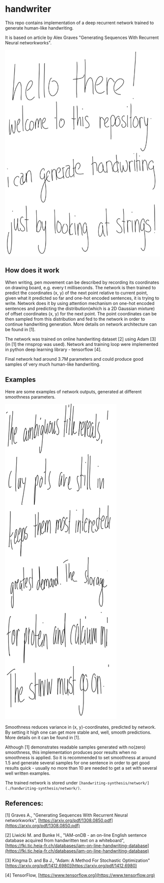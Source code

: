 # handwriter

This repo contains implementation of a deep recurrent network trained to generate human-like handwriting. 

It is based on article by Alex Graves "Generating Sequences With Recurrent Neural networkworks".

![examples](./images/examples.png)

## How does it work

When writing, pen movement can be described by recording its coordinates on drawing board, e.g. every t milliseconds. The network is then trained to predict the coordinates (x, y) of the next point relative to current point, given what it predicted so far and one-hot encoded sentences, it is trying to write. Network does it by using attention mechanism on one-hot encoded sentences and predicting the distribution(which is a 2D Gaussian mixture) of offset coordinates (x, y) for the next point. The point coordinates can be then sampled from this distribution and fed to the network in order to continue handwriting generation. More details on network architecture can be found in [1].

The network was trained on online handwriting dataset [2] using Adam [3](in [1] the rmsprop was used). Network and training loop were implemented in python deep learning library - tensorflow [4].

Final network had around 3.7M parameters and could produce good samples of very much human-like handwriting.

## Examples

Here are some examples of network outputs, generated at different smoothness parameters.

![examples1](./images/examples1.png)

Smoothness reduces variance in (x, y)-coordinates, predicted by network. By setting it high one can get more stable and, well, smooth predictions. More details on it can be found in [1].

Although [1] demonstrates readable samples generated with no(zero) smoothness, this implementation produces poor results when no smoothness is applied. So it is recommended to set smoothness at around 1.5 and generate several samples for one sentence in order to get good results quick - usually no more than 10 are needed to get a set with several well written examples.

The trained network is stored under `[handwriting-synthesis/network/](./handwriting-synthesis/network/)`.

## References:

[1] Graves A., "Generating Sequences With Recurrent Neural networkworks", [https://arxiv.org/pdf/1308.0850.pdf](https://arxiv.org/pdf/1308.0850.pdf)

[2] Liwicki M. and Bunke H., "IAM-onDB - an on-line English sentence database acquired from handwritten text on a whiteboard", [https://fki.tic.heia-fr.ch/databases/iam-on-line-handwriting-database](https://fki.tic.heia-fr.ch/databases/iam-on-line-handwriting-database)

[3] Kingma D. and Ba J., "Adam: A Method For Stochastic Optimization" [https://arxiv.org/pdf/1412.6980](https://arxiv.org/pdf/1412.6980)

[4] TensorFlow, [https://www.tensorflow.org](https://www.tensorflow.org)
